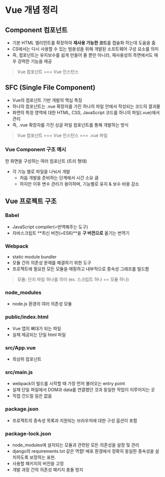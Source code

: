 # Vue 개념 정리

## Component 컴포넌트

- 기본 HTML 엘리먼트를 확장하여 **재사용 가능한 코드**를 캡슐화 하는데 도움을 줌
- CS에서는 다시 사용할 수 있는 범용성을 위해 개발된 소프트웨어 구성 요소를 의미
- 즉, 컴포넌트는 유지보수를 쉽게 만들어 줄 뿐만 아니라, 재사용성의 측면에서도 매우 강력한 기능을 제공

> Vue 컴포넌트 === Vue 인스턴스

## SFC (Single File Component)

- Vue의 컴포넌트 기반 개발의 핵심 특징
- 하나의 컴포넌트는 .vue 확장자를 가진 하나의 파일 안에서 작성되는 코드의 결과물
- 화면의 특정 영역에 대한 HTML, CSS, JavaScript 코드를 하나의 파일(.vue)에서 관리
- 즉, .vue 확장자를 가진 싱글 파일 컴포넌트를 통해 개발하는 방식

> Vue 컴포넌트 === Vue 인스턴스 === .vue 파일

### Vue Component 구조 예시

한 화면을 구성하는 여러 컴포넌트 (트리 형태)

- 각 기능 별로 파일을 나눠서 개발
  - 처음 개발을 준비하는 단계에서 시간 소요 큼
  - 하지만 이후 변수 관리가 용이하며, 기능별로 유지 & 보수 비용 감소



## Vue 프로젝트 구조

### Babel

- JavaScript compiler(=번역해주는 도구)
- 자바스크립트 **최신 버전(=ES6)**을 **구 버전으로** 옮기는 번역기

### Webpack

- static module bundler
- 모듈 간의 의존성 문제를 해결하기 위한 도구
- 프로젝트에 필요한 모든 모듈을 매핑하고 내부적으로 종속성 그래프를 빌드함

> 모듈: 단지 파일 하나를 의미 (ex. 스크립트 하나 == 모듈 하나)

### node_modules

- node.js 환경의 여러 의존성 모듈

### public/index.html

- Vue 앱의 뼈대가 되는 파일
- 실제 제공되는 단일 html 파일

### src/App.vue

- 최상위 컴포넌트

### src/main.js

- webpack이 빌드를 시작할 때 가장 먼저 불러오는 entry point
- 실제 단일 파일에서 DOM과 data를 연결했던 것과 동일한 작업이 이루어지는 곳
- 직접 건드릴 일은 없음

### package.json

- 프로젝트의 종속성 목록과 지원되는 브라우저에 대한 구성 옵션이 포함

### package-lock.json

- node_modules에 설치되는 모듈과 관련된 모든 의존성을 설정 및 관리
- django의 requirements.txt 같은 역할! 배포 환경에서 정확히 동일한 종속성을 설치하도록 보장하는 표현.
- 사용할 패키지의 버전을 고정
- 개발 과정 간의 의존성 패키지 충돌 방지